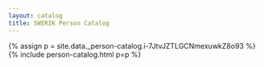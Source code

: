 ```yaml
---
layout: catalog
title: SWERIK Person Catalog
---
```

{% assign p = site.data._person-catalog.i-7JtvJZTLGCNmexuwkZ8o93 %}
{% include person-catalog.html p=p %}

